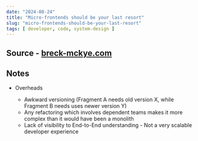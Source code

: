 ```yaml
---
date: "2024-08-24"
title: "Micro-frontends should be your last resort"
slug: "micro-frontends-should-be-your-last-resort"
tags: [ developer, code, system-design ]
---
```




## Source - [breck-mckye.com][1]

## Notes
* Overheads
  * Awkward versioning (Fragment A needs old version X, while Fragment B needs uses newer version Y)
  * Any refactoring which involves dependent teams makes it more complex than it would have been a monolith
  * Lack of visibility to End-to-End understanding - Not a very scalable developer experience



  [1]: https://www.breck-mckye.com/blog/2023/05/Microfrontends-should-be-your-last-resort/
